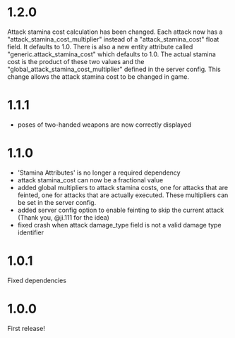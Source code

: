 # 1.2.0

Attack stamina cost calculation has been changed. Each attack now has a "attack_stamina_cost_multiplier" instead of a "attack_stamina_cost" float field. It defaults to 1.0. There is also a new entity attribute called "generic.attack_stamina_cost" which defaults to 1.0. The actual stamina cost is the product of these two values and the "global_attack_stamina_cost_multiplier" defined in the server config. This change allows the attack stamina cost to be changed in game.

# 1.1.1

- poses of two-handed weapons are now correctly displayed

# 1.1.0

- 'Stamina Attributes' is no longer a required dependency
- attack stamina_cost can now be a fractional value
- added global multipliers to attack stamina costs, one for attacks that are feinted, one for attacks that are actually executed. These multipliers can be set in the server config.
- added server config option to enable feinting to skip the current attack (Thank you, @ji.111 for the idea)
- fixed crash when attack damage_type field is not a valid damage type identifier

# 1.0.1

Fixed dependencies

# 1.0.0

First release!

#